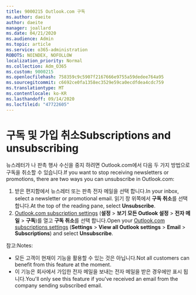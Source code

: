 ```yaml
---
title: 9000215 Outlook.com 구독
ms.author: daeite
author: daeite
manager: joallard
ms.date: 04/21/2020
ms.audience: Admin
ms.topic: article
ms.service: o365-administration
ROBOTS: NOINDEX, NOFOLLOW
localization_priority: Normal
ms.collection: Adm_O365
ms.custom: 9000215
ms.openlocfilehash: 758359c9c5907f2167666e9755a59dedee764a95
ms.sourcegitcommit: c6692ce0fa1358ec3529e59ca0ecdfdea4cdc759
ms.translationtype: MT
ms.contentlocale: ko-KR
ms.lasthandoff: 09/14/2020
ms.locfileid: "47722605"
---
```

# <a name="subscriptions-and-unsubscribing"></a><span data-ttu-id="8e684-102">구독 및 가입 취소</span><span class="sxs-lookup"><span data-stu-id="8e684-102">Subscriptions and unsubscribing</span></span>

<span data-ttu-id="8e684-103">뉴스레터가 나 판촉 행사 수신을 중지 하려면 Outlook.com에서 다음 두 가지 방법으로 구독을 취소할 수 있습니다.</span><span class="sxs-lookup"><span data-stu-id="8e684-103">If you want to stop receiving newsletters or promotions, there are two ways you can unsubscribe in Outlook.com:</span></span>

1. <span data-ttu-id="8e684-104">받은 편지함에서 뉴스레터 또는 판촉 전자 메일을 선택 합니다.</span><span class="sxs-lookup"><span data-stu-id="8e684-104">In your inbox, select a newsletter or promotional email.</span></span> <span data-ttu-id="8e684-105">읽기 창 위쪽에서 **구독 취소**를 선택 합니다.</span><span class="sxs-lookup"><span data-stu-id="8e684-105">At the top of the reading pane, select **Unsubscribe**.</span></span>
2. <span data-ttu-id="8e684-106">[Outlook.com subscription settings](https://outlook.live.com/mail/options/mail/brandsSubscriptions) (**설정**  >  **보기 모든 Outlook 설정**  >  **전자 메일**  >  **구독**)를 열고 **구독 취소**를 선택 합니다.</span><span class="sxs-lookup"><span data-stu-id="8e684-106">Open your [Outlook.com subscriptions settings](https://outlook.live.com/mail/options/mail/brandsSubscriptions) (**Settings** > **View all Outlook settings** > **Email** > **Subscriptions**) and select **Unsubscribe**.</span></span>

<span data-ttu-id="8e684-107">참고:</span><span class="sxs-lookup"><span data-stu-id="8e684-107">Notes:</span></span>

- <span data-ttu-id="8e684-108">모든 고객이 현재이 기능을 활용할 수 있는 것은 아닙니다.</span><span class="sxs-lookup"><span data-stu-id="8e684-108">Not all customers can benefit from this feature at the moment.</span></span>
- <span data-ttu-id="8e684-109">이 기능은 회사에서 가입한 전자 메일을 보내는 전자 메일을 받은 경우에만 표시 됩니다.</span><span class="sxs-lookup"><span data-stu-id="8e684-109">You'll only see this feature if you've received an email from the company sending subscribed email.</span></span>